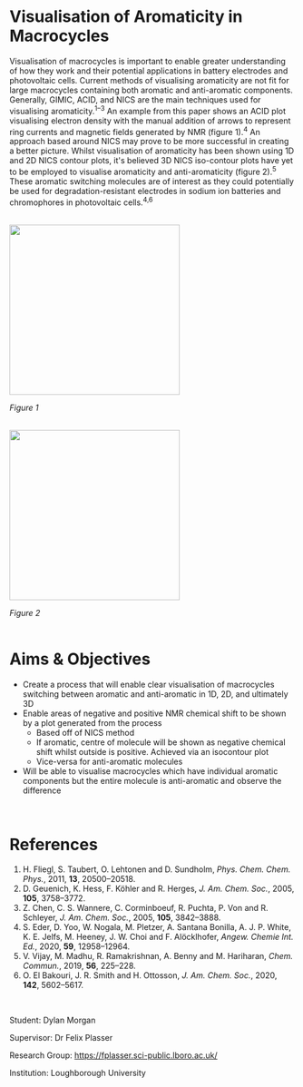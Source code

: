 # Visualisation of Aromaticity in Macrocycles

Visualisation of macrocycles is important to enable greater understanding of how they work and their potential
applications in battery electrodes and photovoltaic cells. Current methods of visualising aromaticity are not fit for large
macrocycles containing both aromatic and anti-aromatic components. Generally, GIMIC, ACID, and NICS are the main
techniques used for visualising aromaticity.<sup>1–3</sup> An example from this paper shows an ACID plot visualising electron density
with the manual addition of arrows to represent ring currents and magnetic fields generated by NMR (figure 1).<sup>4</sup>
An approach based around NICS may prove to be more successful in
creating a better picture. Whilst visualisation of aromaticity has been
shown using 1D and 2D NICS contour plots, it's believed 3D NICS iso-contour plots have yet to be employed to visualise aromaticity and
anti-aromaticity (figure 2).<sup>5</sup>
These aromatic switching molecules are of interest as they could
potentially be used for degradation-resistant electrodes in sodium ion
batteries and chromophores in photovoltaic cells.<sup>4,6</sup>
<br  />
<br  />

<img src="https://github.com/dylanbmorgan/visualisation-of-aromaticity-in-macrocycles/blob/main/ACID_plan.png" width="300"> 

*Figure 1*
<br  />
<br  />


<img src="https://github.com/dylanbmorgan/visualisation-of-aromaticity-in-macrocycles/blob/main/NICS_plan.png" width="300">

*Figure 2* 
<br  />
<br  />


# Aims & Objectives
* Create a process that will enable clear visualisation of macrocycles switching between aromatic and anti-aromatic in 1D, 2D, and ultimately 3D<br  />
* Enable areas of negative and positive NMR chemical shift to be shown by a plot generated from the process<br  />
  * Based off of NICS method<br  />
  * If aromatic, centre of molecule will be shown as negative chemical shift whilst outside is positive. Achieved via an isocontour plot<br  />
  * Vice-versa for anti-aromatic molecules<br  />
* Will be able to visualise macrocycles which have individual aromatic components but the entire molecule is anti-aromatic and observe the difference<br  />
<br  />


# References
1. H. Fliegl, S. Taubert, O. Lehtonen and D. Sundholm, *Phys. Chem. Chem. Phys.*, 2011, **13**, 20500–20518.
1. D. Geuenich, K. Hess, F. Köhler and R. Herges, *J. Am. Chem. Soc.*, 2005, **105**, 3758–3772.
1. Z. Chen, C. S. Wannere, C. Corminboeuf, R. Puchta, P. Von and R. Schleyer, *J. Am. Chem. Soc.*, 2005, **105**, 3842–3888.
1. S. Eder, D. Yoo, W. Nogala, M. Pletzer, A. Santana Bonilla, A. J. P. White, K. E. Jelfs, M. Heeney, J. W. Choi and F. Alöcklhofer, *Angew. Chemie Int. Ed.*, 2020, **59**, 12958–12964.
1. V. Vijay, M. Madhu, R. Ramakrishnan, A. Benny and M. Hariharan, *Chem. Commun.*, 2019, **56**, 225–228.
1. O. El Bakouri, J. R. Smith and H. Ottosson, *J. Am. Chem. Soc.*, 2020, **142**, 5602–5617.
<br  />


Student: Dylan Morgan

Supervisor: Dr Felix Plasser

Research Group: https://fplasser.sci-public.lboro.ac.uk/

Institution: Loughborough University

